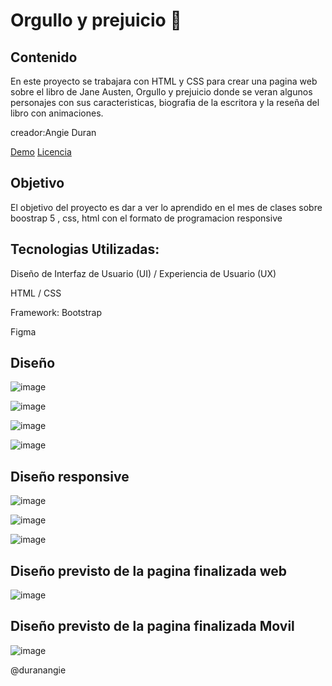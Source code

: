 # Orgullo y prejuicio 🥇

## Contenido


En este proyecto se trabajara con HTML y CSS para crear una pagina web sobre el libro de Jane Austen, Orgullo y prejuicio donde se veran algunos personajes con sus caracteristicas, biografia de la escritora y la reseña del libro con animaciones.

creador:Angie Duran

[Demo](#demo)
[Licencia](#licencia)

## Objetivo

El objetivo del proyecto es dar a ver lo aprendido en el mes de clases sobre boostrap 5 , css, html con el formato de programacion responsive

## Tecnologias Utilizadas:
Diseño de Interfaz de Usuario (UI) / Experiencia de Usuario (UX)

HTML / CSS

Framework: Bootstrap

Figma

## Diseño
![image](https://github.com/duranangie/orgullo-page/assets/117625258/c5ec6bc5-7aac-4343-babb-b7b29bb4623f)

![image](https://github.com/duranangie/orgullo-page/assets/117625258/10ac9da3-e084-406a-a44a-c1a21668007a)

![image](https://github.com/duranangie/orgullo-page/assets/117625258/9737d763-0b4d-4e42-885d-da71883788c3)

![image](https://github.com/duranangie/orgullo-page/assets/117625258/d9b3c5e0-c22c-4a0d-b254-0f1cd51483e7)

## Diseño responsive

![image](https://github.com/duranangie/orgullo-page/assets/117625258/5e0628cc-2508-433b-ab21-c947fb85a8b3)

![image](https://github.com/duranangie/orgullo-page/assets/117625258/31cbaae1-eca5-4f46-83db-c0e4e8163a15)

![image](https://github.com/duranangie/orgullo-page/assets/117625258/30cfd835-2503-49e4-8085-29e1d62a652a)



## Diseño previsto de la pagina finalizada web

![image](https://github.com/duranangie/orgullo-page/assets/117625258/d1e63fe0-e536-462e-9bdf-f5b249383200)


## Diseño previsto de la pagina finalizada Movil

![image](https://github.com/duranangie/orgullo-page/assets/117625258/3902421a-3b2c-4c02-ac05-cff7a0ae0cd6)

@duranangie

